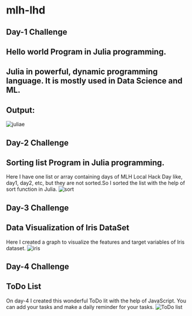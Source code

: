 # mlh-lhd
## Day-1 Challenge
## Hello world Program in Julia programming.
## Julia in powerful, dynamic programming language. It is mostly used in Data Science and ML.
## Output:
![juliae](https://user-images.githubusercontent.com/40575397/104133900-6cd04180-53ac-11eb-8e01-d1094b0cf8f3.PNG)

## Day-2 Challenge
## Sorting list Program in Julia programming.
Here I have one list or array containing days of MLH Local Hack Day like, day1, day2, etc, but they are not sorted.So I sorted the list with the help of sort function in Julia.
![sort](https://user-images.githubusercontent.com/40575397/104363088-b3ec3d00-553a-11eb-8f2d-8b026bf15a7a.PNG)

## Day-3 Challenge
## Data Visualization of Iris DataSet
Here I created a graph to visualize the features and target variables of Iris dataset.
![iris](https://user-images.githubusercontent.com/40575397/104606420-bcad5200-56a5-11eb-8c8c-5f9cc2485948.PNG)

## Day-4 Challenge
## ToDo List
On day-4 I created this wonderful ToDo lit with the help of JavaScript. You can add your tasks and make a daily reminder for your tasks.
![ToDo list](https://user-images.githubusercontent.com/40575397/104607253-a48a0280-56a6-11eb-8079-f543684e87e3.png)
